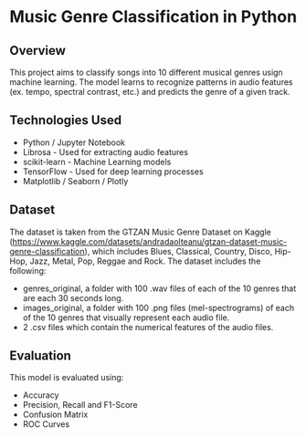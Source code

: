 # Music Genre Classification in Python

## Overview
This project aims to classify songs into 10 different musical genres usign machine learning. The model learns to recognize patterns in audio features (ex. tempo, spectral contrast, etc.) and predicts the genre of a given track.

## Technologies Used
* Python / Jupyter Notebook
* Librosa - Used for extracting audio features
* scikit-learn - Machine Learning models
* TensorFlow - Used for deep learning processes
* Matplotlib / Seaborn / Plotly

## Dataset
The dataset is taken from the GTZAN Music Genre Dataset on Kaggle (https://www.kaggle.com/datasets/andradaolteanu/gtzan-dataset-music-genre-classification), which includes Blues, Classical, Country, Disco, Hip-Hop, Jazz, Metal, Pop, Reggae and Rock. The dataset includes the following:
* genres_original, a folder with 100 .wav files of each of the 10 genres that are each 30 seconds long.
* images_original, a folder with 100 .png files (mel-spectrograms) of each of the 10 genres that visually represent each audio file.
* 2 .csv files which contain the numerical features of the audio files.

## Evaluation
This model is evaluated using:
* Accuracy
* Precision, Recall and F1-Score
* Confusion Matrix
* ROC Curves

